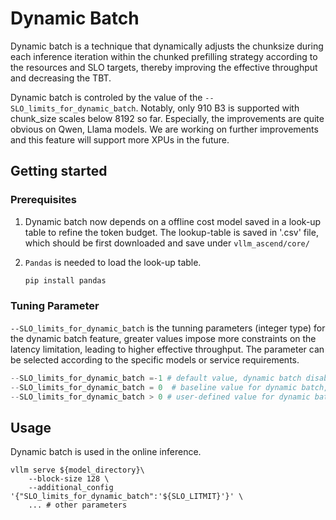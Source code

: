 # Dynamic Batch

Dynamic batch is a technique that dynamically adjusts the chunksize during each inference iteration within the chunked prefilling strategy according to the resources and SLO targets, thereby improving the effective throughput and decreasing the TBT.

Dynamic batch is controled by the value of the `--SLO_limits_for_dynamic_batch`. 
Notably, only 910 B3 is supported with chunk_size scales below 8192 so far. 
Especially, the improvements are quite obvious on Qwen, Llama models.
We are working on further improvements and this feature will support more XPUs in the future.

## Getting started


### Prerequisites

1. Dynamic batch now depends on a offline cost model saved in a look-up table to refine the token budget. The lookup-table is saved in '.csv' file, which should be first downloaded and save under `vllm_ascend/core/`

2. `Pandas` is needed to load the look-up table.
    ```bash
    pip install pandas 
    ```

### Tuning Parameter
`--SLO_limits_for_dynamic_batch` is the tunning parameters (integer type) for the dynamic batch feature, greater values impose more constraints on the latency limitation, leading to higher effective throughput. The parameter can be selected according to the specific models or service requirements. 

```python
--SLO_limits_for_dynamic_batch =-1 # default value, dynamic batch disabled.
--SLO_limits_for_dynamic_batch = 0  # baseline value for dynamic batch, dynamic batch disabled, FCFS and decode-first chunked prefilling strategy is used.
--SLO_limits_for_dynamic_batch > 0 # user-defined value for dynamic batch, dynamic batch enabled with FCFS and decode-first chunked prefilling strategy.
```
## Usage
Dynamic batch is used in the online inference.
```shell
vllm serve ${model_directory}\
    --block-size 128 \
    --additional_config '{"SLO_limits_for_dynamic_batch":'${SLO_LITMIT}'}' \
    ... # other parameters
```
